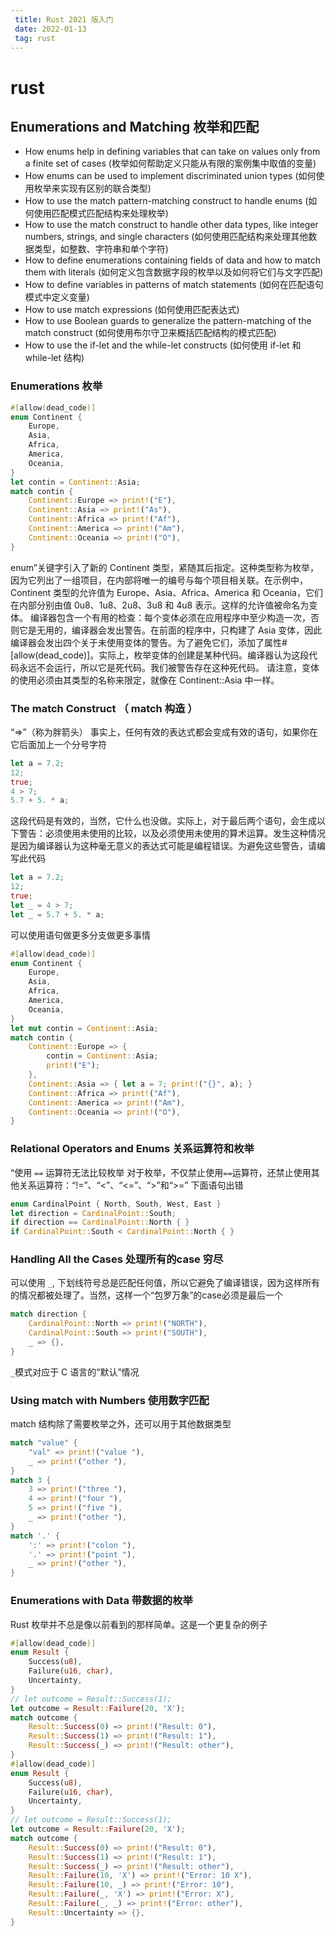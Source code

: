 ```yaml
---
 title: Rust 2021 版入门
 date: 2022-01-13
 tag: rust
---
```

# rust
## Enumerations and Matching  枚举和匹配
* How enums help in defining variables that can take on values only from a finite set of cases (枚举如何帮助定义只能从有限的案例集中取值的变量)
* How enums can be used to implement discriminated union types (如何使用枚举来实现有区别的联合类型)
* How to use the match pattern-matching construct to handle enums (如何使用匹配模式匹配结构来处理枚举)
* How to use the match construct to handle other data types, like integer numbers, strings, and single characters (如何使用匹配结构来处理其他数据类型，如整数、字符串和单个字符)
* How to define enumerations containing fields of data and how to match them with literals (如何定义包含数据字段的枚举以及如何将它们与文字匹配)
* How to define variables in patterns of match statements (如何在匹配语句模式中定义变量)
* How to use match expressions (如何使用匹配表达式)
* How to use Boolean guards to generalize the pattern-matching of the match construct (如何使用布尔守卫来概括匹配结构的模式匹配)
* How to use the if-let and the while-let constructs (如何使用 if-let 和 while-let 结构)

### Enumerations 枚举
``` rust
#[allow(dead_code)]
enum Continent {
    Europe,
    Asia,
    Africa,
    America,
    Oceania,
}
let contin = Continent::Asia;
match contin {
    Continent::Europe => print!("E"),
    Continent::Asia => print!("As"),
    Continent::Africa => print!("Af"),
    Continent::America => print!("Am"),
    Continent::Oceania => print!("O"),
}
```
enum”关键字引入了新的 Continent 类型，紧随其后指定。这种类型称为枚举，因为它列出了一组项目，在内部将唯一的编号与每个项目相关联。在示例中，Continent 类型的允许值为 Europe、Asia、Africa、America 和 Oceania，它们在内部分别由值 0u8、1u8、2u8、3u8 和 4u8 表示。这样的允许值被命名为变体。
编译器包含一个有用的检查：每个变体必须在应用程序中至少构造一次，否则它是无用的，编译器会发出警告。在前面的程序中，只构建了 Asia 变体，因此编译器会发出四个关于未使用变体的警告。为了避免它们，添加了属性#[allow(dead_code)]。实际上，枚举变体的创建是某种代码。编译器认为这段代码永远不会运行，所以它是死代码。我们被警告存在这种死代码。
请注意，变体的使用必须由其类型的名称来限定，就像在 Continent::Asia 中一样。

### The match Construct （ match 构造 ）

“=>”（称为胖箭头）
事实上，任何有效的表达式都会变成有效的语句，如果你在它后面加上一个分号字符

``` rust
let a = 7.2;
12;
true;
4 > 7;
5.7 + 5. * a;
```
这段代码是有效的，当然，它什么也没做。实际上，对于最后两个语句，会生成以下警告：必须使用未使用的比较，以及必须使用未使用的算术运算。发生这种情况是因为编译器认为这种毫无意义的表达式可能是编程错误。为避免这些警告，请编写此代码

``` rust
let a = 7.2;
12;
true;
let _ = 4 > 7;
let _ = 5.7 + 5. * a;
```

可以使用语句做更多分支做更多事情
```rust
#[allow(dead_code)]
enum Continent {
    Europe,
    Asia,
    Africa,
    America,
    Oceania,
}
let mut contin = Continent::Asia;
match contin {
    Continent::Europe => {
        contin = Continent::Asia;
        print!("E");
    },
    Continent::Asia => { let a = 7; print!("{}", a); }
    Continent::Africa => print!("Af"),
    Continent::America => print!("Am"),
    Continent::Oceania => print!("O"),
}
```

### Relational Operators and Enums  关系运算符和枚举

“使用 `==` 运算符无法比较枚举
对于枚举，不仅禁止使用`==`运算符，还禁止使用其他关系运算符：“!=”、“<”、“<=”、“>”和“>=”
下面语句出错

``` rust
enum CardinalPoint { North, South, West, East }
let direction = CardinalPoint::South;
if direction == CardinalPoint::North { }
if CardinalPoint::South < CardinalPoint::North { }
```
### Handling All the Cases 处理所有的case 穷尽

可以使用 `_`, 下划线符号总是匹配任何值，所以它避免了编译错误，因为这样所有的情况都被处理了。当然，这样一个“包罗万象”的case必须是最后一个
``` rust
match direction {
    CardinalPoint::North => print!("NORTH"),
    CardinalPoint::South => print!("SOUTH"),
    _ => {},
}
```
`_`模式对应于 C 语言的“默认”情况

###  Using match with Numbers 使用数字匹配
match 结构除了需要枚举之外，还可以用于其他数据类型
``` rust
match "value" {
    "val" => print!("value "),
    _ => print!("other "),
}
match 3 {
    3 => print!("three "),
    4 => print!("four "),
    5 => print!("five "),
    _ => print!("other "),
}
match '.' {
    ':' => print!("colon "),
    '.' => print!("point "),
    _ => print!("other "),
}
```

###  Enumerations with Data 带数据的枚举

Rust 枚举并不总是像以前看到的那样简单。这是一个更复杂的例子
```rust
#[allow(dead_code)]
enum Result {
    Success(u8),
    Failure(u16, char),
    Uncertainty,
}
// let outcome = Result::Success(1);
let outcome = Result::Failure(20, 'X');
match outcome {
    Result::Success(0) => print!("Result: 0"),
    Result::Success(1) => print!("Result: 1"),
    Result::Success(_) => print!("Result: other"),
}
#[allow(dead_code)]
enum Result {
    Success(u8),
    Failure(u16, char),
    Uncertainty,
}
// let outcome = Result::Success(1);
let outcome = Result::Failure(20, 'X');
match outcome {
    Result::Success(0) => print!("Result: 0"),
    Result::Success(1) => print!("Result: 1"),
    Result::Success(_) => print!("Result: other"),
    Result::Failure(10, 'X') => print!("Error: 10 X"),
    Result::Failure(10, _) => print!("Error: 10"),
    Result::Failure(_, 'X') => print!("Error: X"),
    Result::Failure(_, _) => print!("Error: other"),
    Result::Uncertainty => {},
}
```
